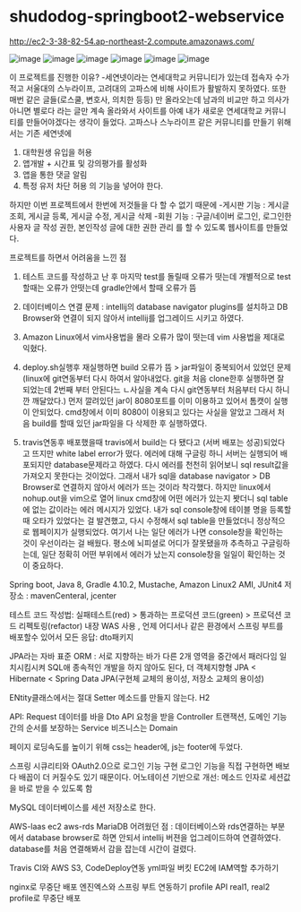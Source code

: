# shudodog-springboot2-webservice
http://ec2-3-38-82-54.ap-northeast-2.compute.amazonaws.com/

![image](https://user-images.githubusercontent.com/76150392/130751151-463ce1e3-a4a2-43dc-ab37-05143f2c1ad0.png)
![image](https://user-images.githubusercontent.com/76150392/130751238-69c6ac1c-50af-4ef1-aa1f-e84fc81ffdca.png)
![image](https://user-images.githubusercontent.com/76150392/130751334-f48ef1c9-821c-4c07-9c9d-a6476bb482d2.png)
![image](https://user-images.githubusercontent.com/76150392/130751446-c7a9f660-b9d8-4422-87f7-688880e5cd3d.png)
![image](https://user-images.githubusercontent.com/76150392/130751490-4aad6284-8652-4748-bf6d-43a5605d8979.png)
![image](https://user-images.githubusercontent.com/76150392/130751763-c8074e00-43ef-4bc8-9e1a-a632b3b66827.png)



이 프로젝트를 진행한 이유?
-세연넷이라는 연세대학교 커뮤니티가 있는데 접속자 수가 적고 서울대의 스누라이프, 고려대의 고파스에 비해 사이트가 활발하지 못하였다.
또한 매번 같은 글들(로스쿨, 변호사, 의치한 등등) 만 올라오는데 남과의 비교만 하고 의사가 아니면 별로다 라는 글만 계속 올라와서 사이트를 아예
내가 새로운 연세대학교 커뮤니티를 만들어야겠다는 생각이 들었다.
고파스나 스누라이프 같은 커뮤니티를 만들기 위해서는 기존 세연넷에
1. 대학원생 유입을 허용
2. 앱개발 + 시간표 및 강의평가를 활성화
3. 앱을 통한 댓글 알림
4. 특정 유저 차단 허용
의 기능을 넣어야 한다.

하지만 이번 프로젝트에서 한번에 저것들을 다 할 수 없기 때문에 
-게시판 기능 : 게시글 조회, 게시글 등록, 게시글 수정, 게시글 삭제
-회원 기능 : 구글/네이버 로그인, 로그인한 사용자 글 작성 권한, 본인작성 글에 대한 권한 관리
를 할 수 있도록 웹사이트를 만들었다.

프로젝트를 하면서 어려움을 느낀 점
1. 테스트 코드를 작성하고 난 후 마지막 test를 돌릴때 오류가 떳는데 개별적으로 test할때는 오류가 안떳는데 gradle안에서 할때 오류가 뜸

2. 데이터베이스 연결 문제 : intellij의 database navigator plugins를 설치하고 DB Browser와 연결이 되지 않아서 intellij를 업그레이드 시키고 하였다.
3. Amazon Linux에서 vim사용법을 몰라 오류가 많이 떳는데 vim 사용법을 제대로 익혔다.
4. deploy.sh실행후 재실행하면  build 오류가 뜸 > jar파일이 중복되어서 있었던 문제(linux에 git연동부터 다시 하여서 알아내었다. git을 처음 clone한후 실행하면
잘 되었는데 2번째 부터 안된다느 ㄴ사실을 계속 다시 git연동부터 처음부터 다시 하니깐 깨달았다.) 먼저 깔려있던 jar이 8080포트를 이미 이용하고 있어서 톰캣이 실행이 안되었다. cmd창에서 이미
8080이 이용되고 있다는 사실을 알았고 그래서 처음 build를 할때 있던 jar파일을 다 삭제한 후 실행하였다.
5. travis연동후 배포했을때 travis에서 build는 다 됐다고 (서버 배포는 성공)되었다고 뜨지만 white label error가 떴다. 에러에 대해 구글링 하니
서버는 실행되어 배포되지만 database문제라고 하였다. 다시 에러를 천천히 읽어보니 sql result값을 가져오지 못한다는 것이었다.
그래서 내가 sql을 database navigator > DB Browser로 연결하지 않아서 에러가 뜨는 것이라 착각했다. 하지만 linux에서 nohup.out을 vim으로 열어
linux cmd창에 어떤 에러가 있는지 봣더니 sql table에 없는 값이라는 에러 메시지가 있었다. 내가 sql console창에 테이블 명을 등록할때 오타가 있었다는 걸 발견했고,
다시 수정해서 sql table을 만들었더니 정상적으로 웹페이지가 실행되었다. 여기서 나는 일단 에러가 나면 console창을 확인하는 것이 우선이라는 걸 배웠다.
평소에 뇌피셜로 어디가 잘못됐을까 추측하고 구글링하는데, 일단 정확히 어떤 부위에서 에러가 났는지 console창을 일일이 확인하는 것이 중요하다.

Spring boot, Java 8, Gradle 4.10.2, Mustache, Amazon Linux2 AMI, JUnit4
저장소 : mavenCenteral, jcenter


테스트 코드 작성법: 실패테스트(red) > 통과하는 프로덕션 코드(green) > 프로덕션 코드 리펙토링(refactor)
내장 WAS 사용 , 언제 어디서나 같은 환경에서 스프링 부트를 배포할수 있어서
모든 응답: dto패키지

JPA라는 자바 표준 ORM : 서로 지향하는 바가 다른 2개 영역을 중간에서 패러다임 일치시킴시켜 SQL애 종속적인 개발을 하지 않아도 된다, 더 객체지향형
JPA < Hibernate < Spring Data JPA(구현체 교체의 용이성, 저장소 교체의 용이성)

ENtity클래스에서는 절대 Setter 메소드를 만들지 않는다.
H2

API:
Request 데이터를 바을 Dto
API 요청을 받을 Controller
트랜잭션, 도메인 기능 간의 순서를 보장하는 Service
비즈니스는 Domain

페이지 로딩속도를 높이기 위해 css는 header에, js는 footer에 두었다.

스프링 시큐리티와 OAuth2.0으로 로그인 기능 구현
로그인 기능을 직접 구현하면 배보다 배꼽이 더 커질수도 있기 때문이다.
어노테이션 기반으로 개선: 메소드 인자로 세션값을 바로 받을 수 있도록 함

MySQL 데이터베이스를 세션 저장소로 한다.

AWS-laas
ec2
aws-rds
MariaDB
어려웠던 점 : 데이터베이스와 rds연결하는 부분에서 database browser로 하면 안되서 intellij 버젼을 업그레이드하여 연결하였다.
database를 처음 연결해봐서 감을 잡는데 시간이 걸렸다.

Travis CI와 AWS S3, CodeDeploy연동
yml파일
버킷
EC2에 IAM역할 추가하기

nginx로 무중단 배포
엔진엑스와 스프링 부트 연동하기
profile API
real1, real2 profile로 무중단 배포

